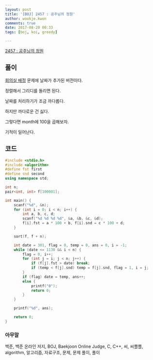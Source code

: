 ```yaml
---
layout: post
title: '[BOJ] 2457 : 공주님의 정원'
author: wookje.kwon
comments: true
date: 2017-08-20 00:33
tags: [boj, koi, greedy]

---
```


[2457 : 공주님의 정원](https://www.acmicpc.net/problem/2457)

## 풀이

[회의실 배정](https://www.acmicpc.net/problem/1931) 문제에 날짜가 추가된 버전이다.

정렬해서 그리디를 돌리면 된다.

날짜를 처리하기가 조금 까다롭다.

하지만 까다로운 건 싫다.

그렇다면 month에 100을 곱해보자.

기적이 일어난다.

## 코드

```cpp
#include <stdio.h>
#include <algorithm>
#define fst first
#define snd second
using namespace std;

int n;
pair<int, int> f[100001];

int main() {
	scanf("%d", &n);
	for (int i = 0; i < n; i++) {
		int a, b, c, d;
		scanf("%d %d %d %d", &a, &b, &c, &d);
		f[i].fst = a * 100 + b, f[i].snd = c * 100 + d;
	}

	sort(f, f + n);

	int date = 301, flag = 0, temp = 0, ans = 0, i = -1;
	while (date <= 1130 && i < n) {
		flag = 0, i++;
		for (int j = i; j < n; j++) {
			if (f[j].fst > date) break;
			if (temp < f[j].snd) temp = f[j].snd, flag = 1, i = j;
		}
		if (flag) date = temp, ans++;
		else {
			printf("0");
			return 0;
		}
	}

	printf("%d", ans);

	return 0;
}
```

### 아무말  
백준, 백준 온라인 저지, BOJ, Baekjoon Online Judge, C, C++, 씨, 씨쁠쁠, algorithm, 알고리즘, 자료구조, 문제, 문제 풀이, 풀이